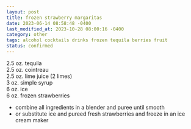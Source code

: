 ```yaml
---
layout: post
title: frozen strawberry margaritas
date: 2023-06-14 08:58:48 -0400
last_modified_at: 2023-10-28 08:00:16 -0400
category: other
tags: alcohol cocktails drinks frozen tequila berries fruit
status: confirmed
---
```


2.5 oz. tequila  
2.5 oz. cointreau  
2.5 oz. lime juice (2 limes)  
3 oz. simple syrup  
6 oz. ice  
6 oz. frozen strawberries  
* combine all ingredients in a blender and puree until smooth
* or substitute ice and pureed fresh strawberries and freeze in an ice cream maker
